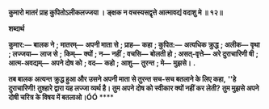 **कुमारो मातरं प्राह कुपितोऽलीकलज्जया ।** **ङ्क्षक न वचस्यसद्वृत्ते आत्मावद्यं वदाशु मे ॥ १२॥** 

**शब्दार्थ** 

**कुमार:—** **बालक ने** **; मातरम्—** **अपनी माता से** **; प्राह—** **कहा** **; कुपित:—** **अत्यधिक क्रुद्ध** **; अलीक—** **वृथा** **; लज्जया—** **लाज से** **;** **किम्—** **क्यों** **; न—** **नहीं** **; वचसि—** **बोलती हो** **; असत्-वृत्ते—** **अरे दुराचारिणी षी** **; आत्म-अवद्यम्—** **अपने दोष को** **; वद—** **कहो** **;** **आशु—** **तुरन्त** **; मे—** **मुझसे।** **.** 

**तब बालक अत्यन्त क्रुद्ध हुआ और उसने अपनी माता से तुरन्त सच-सच बतलाने के लिए कहा,** **''हे दुराचारिणी! तुश्हारे द्वारा यह लज्जा व्यर्थ है। तुम अपने दोष को स्वीकार क्यों नहीं कर लेती?** **तुम मुझसे अपने दोषी चरित्र के विषय में बतलाओ।ÓÓ** **** 